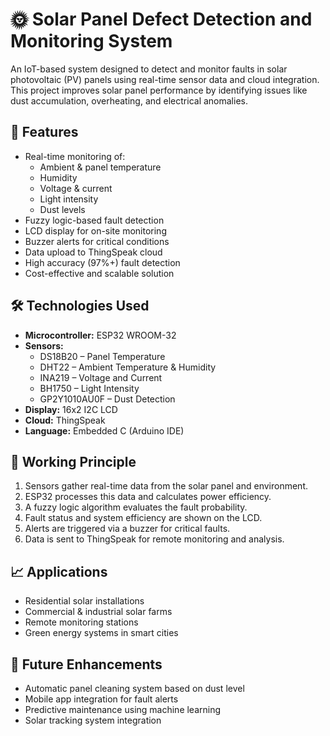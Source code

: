 # 🌞 Solar Panel Defect Detection and Monitoring System

An IoT-based system designed to detect and monitor faults in solar photovoltaic (PV) panels using real-time sensor data and cloud integration. This project improves solar panel performance by identifying issues like dust accumulation, overheating, and electrical anomalies.

## 📌 Features

- Real-time monitoring of:
  - Ambient & panel temperature
  - Humidity
  - Voltage & current
  - Light intensity
  - Dust levels
- Fuzzy logic-based fault detection
- LCD display for on-site monitoring
- Buzzer alerts for critical conditions
- Data upload to ThingSpeak cloud
- High accuracy (97%+) fault detection
- Cost-effective and scalable solution

## 🛠️ Technologies Used

- **Microcontroller:** ESP32 WROOM-32
- **Sensors:**
  - DS18B20 – Panel Temperature
  - DHT22 – Ambient Temperature & Humidity
  - INA219 – Voltage and Current
  - BH1750 – Light Intensity
  - GP2Y1010AU0F – Dust Detection
- **Display:** 16x2 I2C LCD
- **Cloud:** ThingSpeak
- **Language:** Embedded C (Arduino IDE)

## 📡 Working Principle

1. Sensors gather real-time data from the solar panel and environment.
2. ESP32 processes this data and calculates power efficiency.
3. A fuzzy logic algorithm evaluates the fault probability.
4. Fault status and system efficiency are shown on the LCD.
5. Alerts are triggered via a buzzer for critical faults.
6. Data is sent to ThingSpeak for remote monitoring and analysis.

## 📈 Applications

- Residential solar installations
- Commercial & industrial solar farms
- Remote monitoring stations
- Green energy systems in smart cities

## 🚀 Future Enhancements

- Automatic panel cleaning system based on dust level
- Mobile app integration for fault alerts
- Predictive maintenance using machine learning
- Solar tracking system integration
